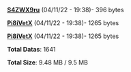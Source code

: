 [**S4ZWX9ru**](/data/S4ZWX9ru.txt) (04/11/22 - 19:38)- 396 bytes

[**Pi8iVetX**](/data/Pi8iVetX.txt) (04/11/22 - 19:38)- 1265 bytes

[**Pi8iVetX**](/data/Pi8iVetX.txt) (04/11/22 - 19:38)- 1265 bytes

**Total Datas**: 1641

**Total Size**: 9.48 MB / 9.5 MB